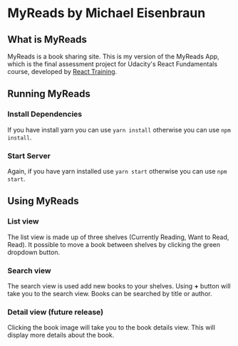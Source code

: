 # MyReads by Michael Eisenbraun

## What is MyReads
MyReads is a book sharing site. This is my version of the MyReads App, which is the final assessment project for Udacity's React Fundamentals course, developed by [React Training](https://reacttraining.com).

## Running MyReads

### Install Dependencies
If you have install yarn you can use `yarn install` otherwise you can use `npm install`.

### Start Server
Again, if you have yarn installed use `yarn start` otherwise you can use `npm start`.

## Using MyReads

### List view
The list view is made up of three shelves (Currently Reading, Want to Read, Read). It possible to move a book between shelves by clicking the green dropdown button.

### Search view
The search view is used add new books to your shelves. Using **+** button will take you to the search view. Books can be searched by title or author.

### Detail view (future release)
Clicking the book image will take you to the book details view. This will display more details about the book. 
